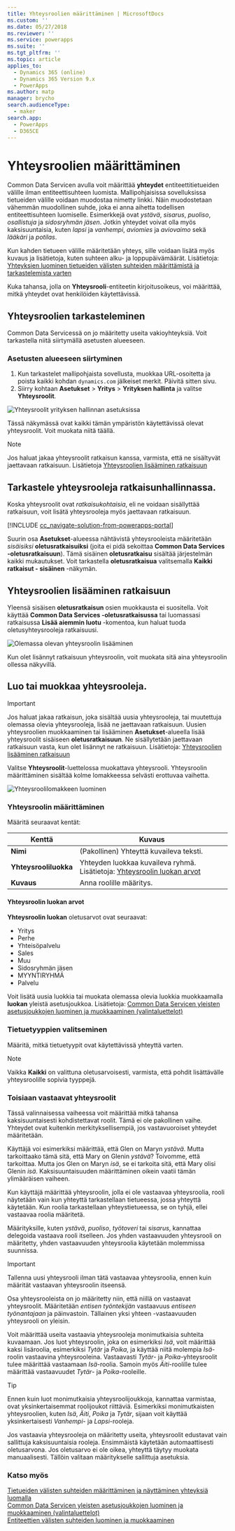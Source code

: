 ```yaml
---
title: Yhteysroolien määrittäminen | MicrosoftDocs
ms.custom: ''
ms.date: 05/27/2018
ms.reviewer: ''
ms.service: powerapps
ms.suite: ''
ms.tgt_pltfrm: ''
ms.topic: article
applies_to:
  - Dynamics 365 (online)
  - Dynamics 365 Version 9.x
  - PowerApps
ms.author: matp
manager: brycho
search.audienceType:
  - maker
search.app:
  - PowerApps
  - D365CE
---
```

# <a name="configure-connection-roles"></a>Yhteysroolien määrittäminen

Common Data Servicen avulla voit määrittää **yhteydet** entiteettitietueiden välille ilman entiteettisuhteen luomista. Mallipohjaisissa sovelluksissa tietueiden välille voidaan muodostaa nimetty linkki. Näin muodostetaan vähemmän muodollinen suhde, joka ei anna aihetta todellisen entiteettisuhteen luomiselle. Esimerkkejä ovat *ystävä*, *sisarus*, *puoliso*, *osallistuja* ja *sidosryhmän jäsen*. Jotkin yhteydet voivat olla myös kaksisuuntaisia, kuten *lapsi* ja *vanhempi*, *aviomies* ja *aviovaimo* sekä *lääkäri* ja *potilas*.

Kun kahden tietueen välille määritetään yhteys, sille voidaan lisätä myös kuvaus ja lisätietoja, kuten suhteen alku- ja loppupäivämäärät. Lisätietoja: [Yhteyksien luominen tietueiden välisten suhteiden määrittämistä ja tarkastelemista varten](/dynamics365/customer-engagement/basics/create-connections-view-relationships-between-records)

Kuka tahansa, jolla on **Yhteysrooli**-entiteetin kirjoitusoikeus, voi määrittää, mitkä yhteydet ovat henkilöiden käytettävissä.

## <a name="view-connection-roles"></a>Yhteysroolien tarkasteleminen

Common Data Servicessä on jo määritetty useita vakioyhteyksiä. Voit tarkastella niitä siirtymällä asetusten alueeseen. 

### <a name="navigate-to-the-settings-area"></a>Asetusten alueeseen siirtyminen

1. Kun tarkastelet mallipohjaista sovellusta, muokkaa URL-osoitetta ja poista kaikki kohdan `dynamics.com` jälkeiset merkit. Päivitä sitten sivu.
1. Siirry kohtaan **Asetukset** > **Yritys** > **Yrityksen hallinta** ja valitse **Yhteysroolit**.

![Yhteysroolit yrityksen hallinnan asetuksissa](media/navigate-settings-connection-roles.png)

Tässä näkymässä ovat kaikki tämän ympäristön käytettävissä olevat yhteysroolit. Voit muokata niitä täällä.

> [!NOTE]
> Jos haluat jakaa yhteysroolit ratkaisun kanssa, varmista, että ne sisältyvät jaettavaan ratkaisuun. Lisätietoja [Yhteysroolien lisääminen ratkaisuun](#add-connection-roles-to-a-solution)

## <a name="view-connection-roles-in-the-solution-explorer"></a>Tarkastele yhteysrooleja ratkaisunhallinnassa.

Koska yhteysroolit ovat *ratkaisukohtaisia*, eli ne voidaan sisällyttää ratkaisuun, voit lisätä yhteysrooleja myös jaettavaan ratkaisuun.

[!INCLUDE [cc_navigate-solution-from-powerapps-portal](../../includes/cc_navigate-solution-from-powerapps-portal.md)]

Suurin osa **Asetukset**-alueessa nähtävistä yhteysrooleista määritetään *sisäisiksi* **oletusratkaisuiksi** (joita ei pidä sekoittaa **Common Data Services -oletusratkaisuun**). Tämä sisäinen **oletusratkaisu** sisältää järjestelmän kaikki mukautukset. Voit tarkastella **oletusratkaisua** valitsemalla **Kaikki ratkaisut - sisäinen** -näkymän.

## <a name="add-connection-roles-to-a-solution"></a>Yhteysroolien lisääminen ratkaisuun

Yleensä sisäisen **oletusratkaisun** osien muokkausta ei suositella. Voit käyttää **Common Data Services -oletusratkaisussa** tai luomassasi ratkaisussa **Lisää aiemmin luotu** -komentoa, kun haluat tuoda oletusyhteysrooleja ratkaisuusi.

![Olemassa olevan yhteysroolin lisääminen](media/add-existing-connection-role.png)

Kun olet lisännyt ratkaisuun yhteysroolin, voit muokata sitä aina yhteysroolin ollessa näkyvillä.

## <a name="create-or-edit-connection-roles"></a>Luo tai muokkaa yhteysrooleja.

> [!IMPORTANT]
> Jos haluat jakaa ratkaisun, joka sisältää uusia yhteysrooleja, tai muutettuja olemassa olevia yhteysrooleja, lisää ne jaettavaan ratkaisuun. Uusien yhteysroolien muokkaaminen tai lisääminen **Asetukset**-alueella lisää yhteysroolit sisäiseen **oletusratkaisuun**. Ne sisällytetään jaettavaan ratkaisuun vasta, kun olet lisännyt ne ratkaisuun. Lisätietoja: [Yhteysroolien lisääminen ratkaisuun](#add-connection-roles-to-a-solution)

Valitse **Yhteysroolit**-luettelossa muokattava yhteysrooli.
Yhteysroolin määrittäminen sisältää kolme lomakkeessa selvästi erottuvaa vaihetta.

![Yhteysroolilomakkeen luominen](media/create-connection-role-form.png)

### <a name="describe-the-connection-role"></a>Yhteysroolin määrittäminen

Määritä seuraavat kentät:

|Kenttä|Kuvaus|
|--|--|
|**Nimi**|(Pakollinen) Yhteyttä kuvaileva teksti.|
|**Yhteysrooliluokka**|Yhteyden luokkaa kuvaileva ryhmä. Lisätietoja: [Yhteysroolin luokan arvot](#connection-role-category-values)|
|**Kuvaus**|Anna roolille määritys.|

#### <a name="connection-role-category-values"></a>Yhteysroolin luokan arvot

**Yhteysroolin luokan** oletusarvot ovat seuraavat:
- Yritys
- Perhe
- Yhteisöpalvelu
- Sales
- Muu
- Sidosryhmän jäsen
- MYYNTIRYHMÄ
- Palvelu

Voit lisätä uusia luokkia tai muokata olemassa olevia luokkia muokkaamalla **luokan** yleistä asetusjoukkoa. Lisätietoja: [Common Data Servicen yleisten asetusjoukkojen luominen ja muokkaaminen (valintaluettelot)](create-edit-global-option-sets.md)

### <a name="select-record-types"></a>Tietuetyyppien valitseminen

Määritä, mitkä tietuetyypit ovat käytettävissä yhteyttä varten.

> [!NOTE]
> Vaikka **Kaikki** on valittuna oletusarvoisesti, varmista, että pohdit lisättävälle yhteysroolille sopivia tyyppejä.

### <a name="matching-connection-roles"></a>Toisiaan vastaavat yhteysroolit

Tässä valinnaisessa vaiheessa voit määrittää mitkä tahansa kaksisuuntaisesti kohdistettavat roolit. Tämä ei ole pakollinen vaihe. Yhteydet ovat kuitenkin merkityksellisempiä, jos vastavuoroiset yhteydet määritetään.

Käyttäjä voi esimerkiksi määrittää, että Glen on Maryn *ystävä*. Mutta tarkoittaako tämä sitä, että Mary on Glenin *ystävä*? Toivomme, että tarkoittaa. Mutta jos Glen on Maryn *isä*, se ei tarkoita sitä, että Mary olisi Glenin *isä*. Kaksisuuntaisuuden määrittäminen oikein vaatii tämän ylimääräisen vaiheen.

Kun käyttäjä määrittää yhteysroolin, jolla ei ole vastaavaa yhteysroolia, rooli näytetään vain kun yhteyttä tarkastellaan tietueessa, jossa yhteyttä käytetään. Kun roolia tarkastellaan yhteystietueessa, se on tyhjä, ellei vastaavaa roolia määritetä.

Määrityksille, kuten *ystävä*, *puoliso*, *työtoveri* tai *sisarus*, kannattaa delegoida vastaava rooli itselleen. Jos yhden vastaavuuden yhteysrooli on määritetty, yhden vastaavuuden yhteysroolia käytetään molemmissa suunnissa.

> [!IMPORTANT]
> Tallenna uusi yhteysrooli ilman tätä vastaavaa yhteysroolia, ennen kuin määrität vastaavan yhteysroolin itseensä.

Osa yhteysrooleista on jo määritetty niin, että niillä on vastaavat yhteysroolit. Määritetään *entisen työntekijän* vastaavuus *entiseen työnantajaan* ja päinvastoin. Tällainen yksi yhteen -vastaavuuden yhteysrooli on yleisin.

Voit määrittää useita vastaavia yhteysrooleja monimutkaisia suhteita kuvaamaan. Jos luot yhteysroolin, joka on esimerkiksi *Isä*, voit määrittää kaksi lisäroolia, esimerkiksi *Tytär* ja *Poika*, ja käyttää niitä molempia *Isä*-roolin vastaavina yhteysrooleina. Vastaavasti *Tytär*- ja *Poika*-yhteysroolit tulee määrittää vastaamaan *Isä*-roolia. Samoin myös *Äiti*-roolille tulee määrittää vastaavuudet *Tytär*- ja *Poika*-rooleille.

> [!TIP]
> Ennen kuin luot monimutkaisia yhteysroolijoukkoja, kannattaa varmistaa, ovat yksinkertaisemmat roolijoukot riittäviä. Esimerkiksi monimutkaisten yhteysroolien, kuten *Isä*, *Äiti*, *Poika* ja *Tytär*, sijaan voit käyttää yksinkertaisesti *Vanhempi*- ja *Lapsi*-rooleja.

Jos vastaavia yhteysrooleja on määritetty useita, yhteysroolit edustavat vain sallittuja kaksisuuntaisia rooleja. Ensimmäistä käytetään automaattisesti oletusarvona. Jos oletusarvo ei ole oikea, yhteyttä täytyy muokata manuaalisesti. Tällöin valitaan määritykselle sallittuja asetuksia.

### <a name="see-also"></a>Katso myös
<!-- This is in the basics guide. It needs to be migrated -->
[Tietueiden välisten suhteiden määrittäminen ja näyttäminen yhteyksiä luomalla](/dynamics365/customer-engagement/basics/create-connections-view-relationships-between-records)<br />
[Common Data Servicen yleisten asetusjoukkojen luominen ja muokkaaminen (valintaluettelot)](create-edit-global-option-sets.md)<br />
[Entiteettien välisten suhteiden luominen ja muokkaaminen](create-edit-entity-relationships.md)


